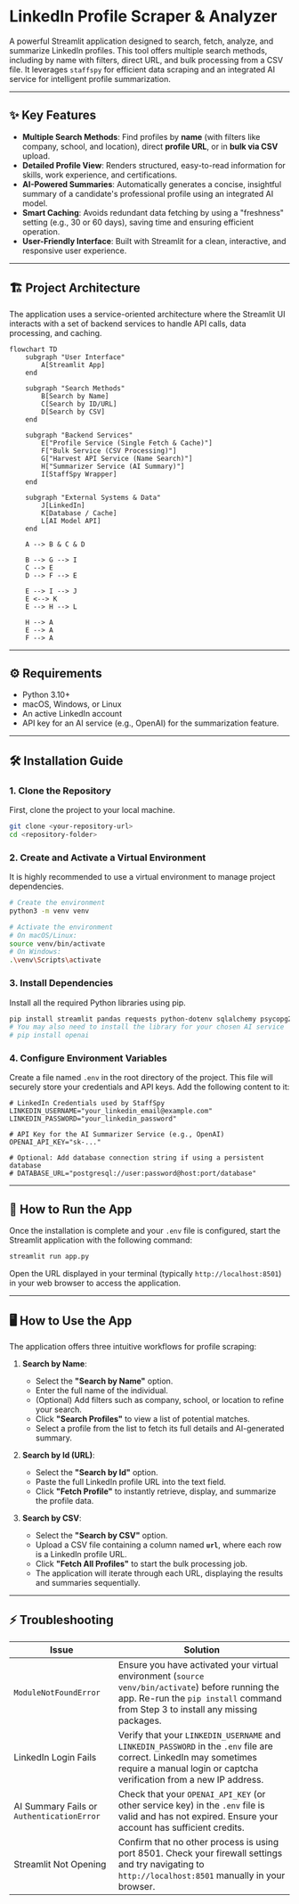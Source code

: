 # LinkedIn Profile Scraper & Analyzer

A powerful Streamlit application designed to search, fetch, analyze, and summarize LinkedIn profiles. This tool offers multiple search methods, including by name with filters, direct URL, and bulk processing from a CSV file. It leverages `staffspy` for efficient data scraping and an integrated AI service for intelligent profile summarization.

---

## ✨ Key Features

-   **Multiple Search Methods**: Find profiles by **name** (with filters like company, school, and location), direct **profile URL**, or in **bulk via CSV** upload.
-   **Detailed Profile View**: Renders structured, easy-to-read information for skills, work experience, and certifications.
-   **AI-Powered Summaries**: Automatically generates a concise, insightful summary of a candidate's professional profile using an integrated AI model.
-   **Smart Caching**: Avoids redundant data fetching by using a "freshness" setting (e.g., 30 or 60 days), saving time and ensuring efficient operation.
-   **User-Friendly Interface**: Built with Streamlit for a clean, interactive, and responsive user experience.

---

## 🏗️ Project Architecture

The application uses a service-oriented architecture where the Streamlit UI interacts with a set of backend services to handle API calls, data processing, and caching.

```mermaid
flowchart TD
    subgraph "User Interface"
        A[Streamlit App]
    end

    subgraph "Search Methods"
        B[Search by Name]
        C[Search by ID/URL]
        D[Search by CSV]
    end

    subgraph "Backend Services"
        E["Profile Service (Single Fetch & Cache)"]
        F["Bulk Service (CSV Processing)"]
        G["Harvest API Service (Name Search)"]
        H["Summarizer Service (AI Summary)"]
        I[StaffSpy Wrapper]
    end

    subgraph "External Systems & Data"
        J[LinkedIn]
        K[Database / Cache]
        L[AI Model API]
    end

    A --> B & C & D

    B --> G --> I
    C --> E
    D --> F --> E

    E --> I --> J
    E <--> K
    E --> H --> L

    H --> A
    E --> A
    F --> A
```

---

## ⚙️ Requirements

-   Python 3.10+
-   macOS, Windows, or Linux
-   An active LinkedIn account
-   API key for an AI service (e.g., OpenAI) for the summarization feature.

---

## 🛠️ Installation Guide

### 1. Clone the Repository

First, clone the project to your local machine.
```bash
git clone <your-repository-url>
cd <repository-folder>
```

### 2. Create and Activate a Virtual Environment

It is highly recommended to use a virtual environment to manage project dependencies.

```bash
# Create the environment
python3 -m venv venv

# Activate the environment
# On macOS/Linux:
source venv/bin/activate
# On Windows:
.\venv\Scripts\activate
```

### 3. Install Dependencies

Install all the required Python libraries using pip.

```bash
pip install streamlit pandas requests python-dotenv sqlalchemy psycopg2-binary staffspy
# You may also need to install the library for your chosen AI service
# pip install openai
```

### 4. Configure Environment Variables

Create a file named `.env` in the root directory of the project. This file will securely store your credentials and API keys. Add the following content to it:

```env
# LinkedIn Credentials used by StaffSpy
LINKEDIN_USERNAME="your_linkedin_email@example.com"
LINKEDIN_PASSWORD="your_linkedin_password"

# API Key for the AI Summarizer Service (e.g., OpenAI)
OPENAI_API_KEY="sk-..."

# Optional: Add database connection string if using a persistent database
# DATABASE_URL="postgresql://user:password@host:port/database"
```

---

## 🚀 How to Run the App

Once the installation is complete and your `.env` file is configured, start the Streamlit application with the following command:

```bash
streamlit run app.py
```

Open the URL displayed in your terminal (typically `http://localhost:8501`) in your web browser to access the application.

---

## 🖥️ How to Use the App

The application offers three intuitive workflows for profile scraping:

1.  **Search by Name**:
    -   Select the **"Search by Name"** option.
    -   Enter the full name of the individual.
    -   (Optional) Add filters such as company, school, or location to refine your search.
    -   Click **"Search Profiles"** to view a list of potential matches.
    -   Select a profile from the list to fetch its full details and AI-generated summary.

2.  **Search by Id (URL)**:
    -   Select the **"Search by Id"** option.
    -   Paste the full LinkedIn profile URL into the text field.
    -   Click **"Fetch Profile"** to instantly retrieve, display, and summarize the profile data.

3.  **Search by CSV**:
    -   Select the **"Search by CSV"** option.
    -   Upload a CSV file containing a column named **`url`**, where each row is a LinkedIn profile URL.
    -   Click **"Fetch All Profiles"** to start the bulk processing job.
    -   The application will iterate through each URL, displaying the results and summaries sequentially.

---

## ⚡ Troubleshooting

| Issue                                    | Solution                                                                                                                               |
| ---------------------------------------- | -------------------------------------------------------------------------------------------------------------------------------------- |
| `ModuleNotFoundError`                    | Ensure you have activated your virtual environment (`source venv/bin/activate`) before running the app. Re-run the `pip install` command from Step 3 to install any missing packages. |
| LinkedIn Login Fails                     | Verify that your `LINKEDIN_USERNAME` and `LINKEDIN_PASSWORD` in the `.env` file are correct. LinkedIn may sometimes require a manual login or captcha verification from a new IP address. |
| AI Summary Fails or `AuthenticationError` | Check that your `OPENAI_API_KEY` (or other service key) in the `.env` file is valid and has not expired. Ensure your account has sufficient credits. |
| Streamlit Not Opening                    | Confirm that no other process is using port 8501. Check your firewall settings and try navigating to `http://localhost:8501` manually in your browser. |


